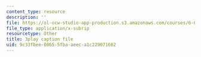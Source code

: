 ```yaml
---
content_type: resource
description: ''
file: https://ol-ocw-studio-app-production.s3.amazonaws.com/courses/6-004-computation-structures-spring-2017/9c33fbee08655fbaaeeca1c229071662_63QXdU9pliI.vtt
file_type: application/x-subrip
resourcetype: Other
title: 3play caption file
uid: 9c33fbee-0865-5fba-aeec-a1c229071662
---
```


